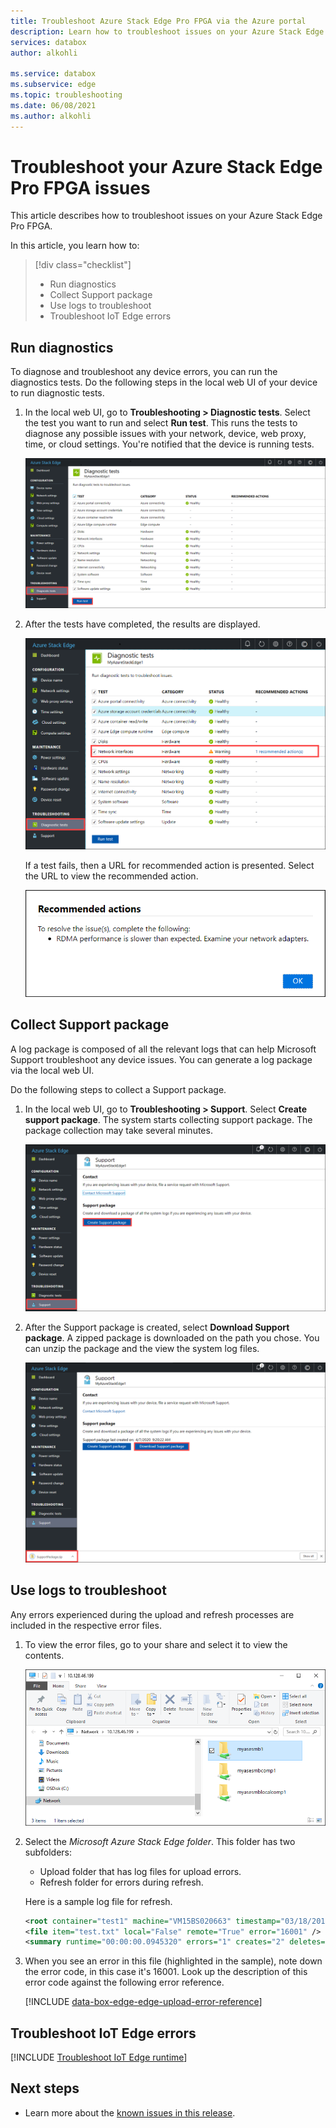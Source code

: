 ```yaml
---
title: Troubleshoot Azure Stack Edge Pro FPGA via the Azure portal 
description: Learn how to troubleshoot issues on your Azure Stack Edge Pro FPGA. You can run diagnostics, collect information for Support, and use logs to troubleshoot.
services: databox
author: alkohli

ms.service: databox
ms.subservice: edge
ms.topic: troubleshooting
ms.date: 06/08/2021
ms.author: alkohli
---
```

# Troubleshoot your Azure Stack Edge Pro FPGA issues

This article describes how to troubleshoot issues on your Azure Stack Edge Pro FPGA. 

In this article, you learn how to:

> [!div class="checklist"]
>
> * Run diagnostics
> * Collect Support package
> * Use logs to troubleshoot
> * Troubleshoot IoT Edge errors

## Run diagnostics

To diagnose and troubleshoot any device errors, you can run the diagnostics tests. Do the following steps in the local web UI of your device to run diagnostic tests.

1. In the local web UI, go to **Troubleshooting > Diagnostic tests**. Select the test you want to run and select **Run test**. This runs the tests to diagnose any possible issues with your network, device, web proxy, time, or cloud settings. You're notified that the device is running tests.

    ![Select tests](media/azure-stack-edge-troubleshoot/run-diag-1.png)

2. After the tests have completed, the results are displayed.

    ![Review test results](media/azure-stack-edge-troubleshoot/run-diag-2.png)

    If a test fails, then a URL for recommended action is presented. Select the URL to view the recommended action.

    ![Review warnings for failed tests](media/azure-stack-edge-troubleshoot/run-diag-3.png)

## Collect Support package

A log package is composed of all the relevant logs that can help Microsoft Support troubleshoot any device issues. You can generate a log package via the local web UI.

Do the following steps to collect a Support package.

1. In the local web UI, go to **Troubleshooting > Support**. Select **Create support package**. The system starts collecting support package. The package collection may take several minutes.

    ![Click add user](media/azure-stack-edge-troubleshoot/collect-logs-1.png)

2. After the Support package is created, select **Download Support package**. A zipped package is downloaded on the path you chose. You can unzip the package and the view the system log files.

    ![Click add user 2](media/azure-stack-edge-troubleshoot/collect-logs-2.png)

## Use logs to troubleshoot

Any errors experienced during the upload and refresh processes are included in the respective error files.

1. To view the error files, go to your share and select it to view the contents. 

      ![Connect to and view share contents](media/azure-stack-edge-troubleshoot/troubleshoot-logs-1.png)

2. Select the _Microsoft Azure Stack Edge folder_. This folder has two subfolders:

    * Upload folder that has log files for upload errors.
    * Refresh folder for errors during refresh.

    Here is a sample log file for refresh.

    ```xml
    <root container="test1" machine="VM15BS020663" timestamp="03/18/2019 00:11:10" />
    <file item="test.txt" local="False" remote="True" error="16001" />
    <summary runtime="00:00:00.0945320" errors="1" creates="2" deletes="0" insync="3" replaces="0" pending="9" />
    ```

3. When you see an error in this file (highlighted in the sample), note down the error code, in this case it's 16001. Look up the description of this error code against the following error reference.

    [!INCLUDE [data-box-edge-edge-upload-error-reference](../../includes/data-box-edge-gateway-upload-error-reference.md)]

## Troubleshoot IoT Edge errors

[!INCLUDE [Troubleshoot IoT Edge runtime](../../includes/azure-stack-edge-iot-troubleshoot-compute.md)]

## Next steps

* Learn more about the [known issues in this release](../databox-gateway/data-box-gateway-release-notes.md).